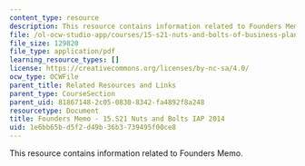 ```yaml
---
content_type: resource
description: This resource contains information related to Founders Memo.
file: /ol-ocw-studio-app/courses/15-s21-nuts-and-bolts-of-business-plans-january-iap-2014/1e6bb65bd5f2d49b36b3739495f00ce8_MIT15_S21IAP14_FndrsMemo.pdf
file_size: 129820
file_type: application/pdf
learning_resource_types: []
license: https://creativecommons.org/licenses/by-nc-sa/4.0/
ocw_type: OCWFile
parent_title: Related Resources and Links
parent_type: CourseSection
parent_uid: 81867148-2c05-0830-8342-fa4892f8a248
resourcetype: Document
title: Founders Memo - 15.S21 Nuts and Bolts IAP 2014
uid: 1e6bb65b-d5f2-d49b-36b3-739495f00ce8
---
```

This resource contains information related to Founders Memo.